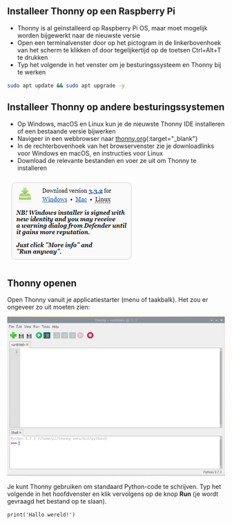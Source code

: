 ## Installeer Thonny op een Raspberry Pi

- Thonny is al geïnstalleerd op Raspberry Pi OS, maar moet mogelijk worden bijgewerkt naar de nieuwste versie
- Open een terminalvenster door op het pictogram in de linkerbovenhoek van het scherm te klikken of door tegelijkertijd op de toetsen Ctrl+Alt+T te drukken
- Typ het volgende in het venster om je besturingssysteem en Thonny bij te werken

```bash
sudo apt update && sudo apt upgrade -y
```

## Installeer Thonny op andere besturingssystemen

- Op Windows, macOS en Linux kun je de nieuwste Thonny IDE installeren of een bestaande versie bijwerken
- Navigeer in een webbrowser naar [thonny.org](https://thonny.org/){:target="_blank"}
- In de rechterbovenhoek van het browservenster zie je downloadlinks voor Windows en macOS, en instructies voor Linux
- Download de relevante bestanden en voer ze uit om Thonny te installeren

![Download instructies van de Thonny-site](images/thonny-site.png)

## Thonny openen

Open Thonny vanuit je applicatiestarter (menu of taakbalk). Het zou er ongeveer zo uit moeten zien:

![Thonny applicatie](images/thonny-editor.png)

Je kunt Thonny gebruiken om standaard Python-code te schrijven. Typ het volgende in het hoofdvenster en klik vervolgens op de knop **Run** (je wordt gevraagd het bestand op te slaan).

```python3
print('Hallo wereld!')
```
